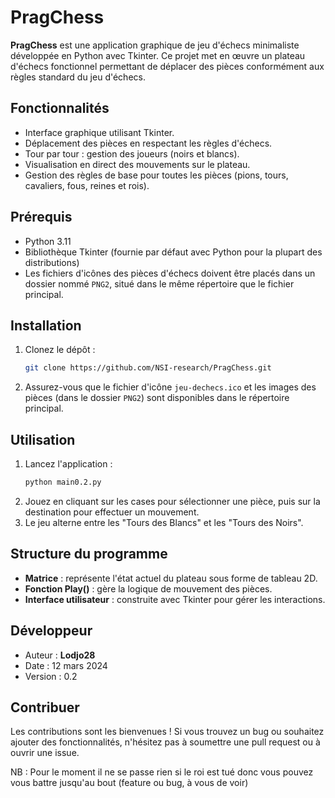 # PragChess

**PragChess** est une application graphique de jeu d'échecs minimaliste développée en Python avec Tkinter. Ce projet met en œuvre un plateau d'échecs fonctionnel permettant de déplacer des pièces conformément aux règles standard du jeu d'échecs.

## Fonctionnalités

- Interface graphique utilisant Tkinter.
- Déplacement des pièces en respectant les règles d'échecs.
- Tour par tour : gestion des joueurs (noirs et blancs).
- Visualisation en direct des mouvements sur le plateau.
- Gestion des règles de base pour toutes les pièces (pions, tours, cavaliers, fous, reines et rois).

## Prérequis

- Python 3.11
- Bibliothèque Tkinter (fournie par défaut avec Python pour la plupart des distributions)
- Les fichiers d'icônes des pièces d'échecs doivent être placés dans un dossier nommé `PNG2`, situé dans le même répertoire que le fichier principal.

## Installation

1. Clonez le dépôt :
   ```bash
   git clone https://github.com/NSI-research/PragChess.git
   ```
2. Assurez-vous que le fichier d'icône `jeu-dechecs.ico` et les images des pièces (dans le dossier `PNG2`) sont disponibles dans le répertoire principal.

## Utilisation

1. Lancez l'application :
   ```bash
   python main0.2.py
   ```
2. Jouez en cliquant sur les cases pour sélectionner une pièce, puis sur la destination pour effectuer un mouvement.
3. Le jeu alterne entre les "Tours des Blancs" et les "Tours des Noirs".

## Structure du programme

- **Matrice** : représente l'état actuel du plateau sous forme de tableau 2D.
- **Fonction Play()** : gère la logique de mouvement des pièces.
- **Interface utilisateur** : construite avec Tkinter pour gérer les interactions.

## Développeur

- Auteur : **Lodjo28**
- Date : 12 mars 2024
- Version : 0.2

## Contribuer

Les contributions sont les bienvenues ! Si vous trouvez un bug ou souhaitez ajouter des fonctionnalités, n'hésitez pas à soumettre une pull request ou à ouvrir une issue.

NB : Pour le moment il ne se passe rien si le roi est tué donc vous pouvez vous battre jusqu'au bout (feature ou bug, à vous de voir)
